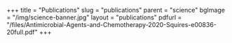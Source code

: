 +++
title = "Publications"
slug = "publications"
parent = "science"
bgImage = "/img/science-banner.jpg"
layout = "publications"
pdfurl = "/files/Antimicrobial-Agents-and-Chemotherapy-2020-Squires-e00836-20full.pdf"
+++



